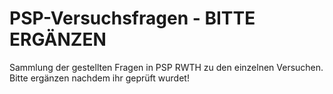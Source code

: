 # PSP-Versuchsfragen - BITTE ERGÄNZEN
Sammlung der gestellten Fragen in PSP RWTH zu den einzelnen Versuchen. Bitte ergänzen nachdem ihr geprüft wurdet!
